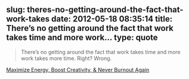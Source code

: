 slug: theres-no-getting-around-the-fact-that-work-takes
date: 2012-05-18 08:35:14
title: There’s no getting around the fact that work takes time and more work...
type: quote
---

> There’s no getting around the fact that work takes time and more work takes more time. Right? Wrong.

[Maximize Energy, Boost Creativity, & Never Burnout Again](http://webdesignledger.com/tips/maximize-energy-boost-creativity-never-burnout-again)
